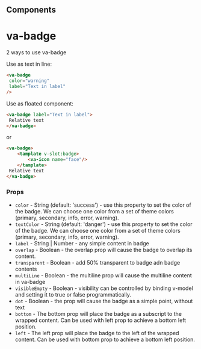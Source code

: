 ## Components


# va-badge

2 ways to use va-badge

Use as text in line:
```html
<va-badge
 color="warning"
 label="Text in label"
/>
```

Use as floated component:

```html
<va-badge label="Text in label">
 Relative text
</va-badge>
```

or

```html
<va-badge>
    <tamplate v-slot:badge>
        <va-icon name="face"/>
    </tamplate>   
 Relative text
</va-badge>
```



### Props
* `color` - String (default: 'success') - use this property to set the color of the badge. We can choose one color from a set of theme colors (primary, secondary, info, error, warning).
* `textColor` - String (default: 'danger') - use this property to set the color of the badge. We can choose one color from a set of theme colors (primary, secondary, info, error, warning).
* `label` - String | Number - any simple content in badge 
* `overlap` - Boolean - the overlap prop will cause the badge to overlap its content.
* `transparent` - Boolean - add 50% transparent to badge adn badge contents
* `multiLine` - Boolean - the multiline prop will cause the multiline content in va-badge
* `visibleEmpty` - Boolean - visibility can be controlled by binding v-model and setting it to true or false programmatically.
* `dot` - Boolean - the prop will cause the badge as a simple point, without text
* `bottom` - The bottom prop will place the badge as a subscript to the wrapped content. Can be used with left prop to achieve a bottom left position.
* `left` - The left prop will place the badge to the left of the wrapped content. Can be used with bottom prop to achieve a bottom left position.
           

          
